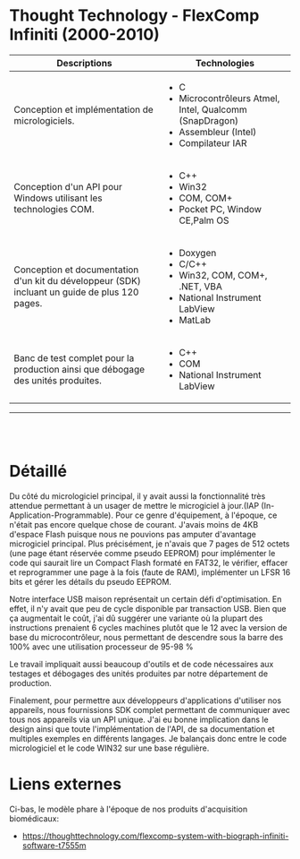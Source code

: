 # Thought Technology - FlexComp Infiniti (2000-2010)

| Descriptions | Technologies |
|--------------|--------------|
| Conception et implémentation de micrologiciels. | <ul><li>C</li><li>Microcontrôleurs Atmel, Intel, Qualcomm (SnapDragon)</li><li>Assembleur (Intel)</li><li>Compilateur IAR</li></ul> |
| Conception d'un API pour Windows utilisant les technologies COM. | <ul><li>C++</li><li>Win32</li><li>COM, COM+</li><li>Pocket PC, Window CE,Palm OS</li></ul> |
| Conception et documentation d'un kit du développeur (SDK) incluant un guide de plus 120 pages. | <ul><li>Doxygen</li><li>C/C++</li><li>Win32, COM, COM+, .NET, VBA</li><li>National Instrument LabView</li><li>MatLab</li></ul> |
| Banc de test complet pour la production ainsi que débogage des unités produites. | <ul><li>C++</li><li>COM</li><li>National Instrument LabView</li></ul> |

---------------------------------------------------------------------------------------------------------------------
<br><br>

# Détaillé

Du côté du micrologiciel principal, il y avait aussi la fonctionnalité très attendue permettant à un usager de mettre le microgiciel à jour.(IAP (In-Application-Programmable). Pour ce genre d'équipement, à l'époque, ce n'était pas encore quelque chose de courant. J'avais moins de 4KB d'espace Flash puisque nous ne pouvions pas amputer d'avantage microgiciel principal. Plus précisément, je n'avais que 7 pages de 512 octets (une page étant réservée comme pseudo EEPROM) pour implémenter le code qui saurait lire un Compact Flash formaté en FAT32, le vérifier, effacer et reprogrammer une page à la fois (faute de RAM), implémenter un LFSR 16 bits et gérer les détails du pseudo EEPROM.

Notre interface USB maison représentait un certain défi d'optimisation. En effet, il n'y avait que peu de cycle disponible par transaction USB. Bien que ça augmentait le coût, j'ai dû suggérer une variante où la plupart des instructions prenaient 6 cycles machines plutôt que le 12 avec la version de base du microcontrôleur, nous permettant de descendre sous la barre des 100% avec une utilisation processeur de 95-98 %

Le travail impliquait aussi beaucoup d'outils et de code nécessaires aux testages et débogages des unités produites par notre département de production.

Finalement, pour permettre aux développeurs d'applications d'utiliser nos appareils, nous fournissions SDK complet permettant de communiquer avec tous nos appareils via un API unique. J'ai eu bonne implication dans le design ainsi que toute l'implémentation de l'API, de sa documentation et multiples exemples en différents langages. Je balançais donc entre le code micrologiciel et le code WIN32 sur une base régulière.

# Liens externes

Ci-bas, le modèle phare à l'époque de nos produits d'acquisition biomédicaux:

* https://thoughttechnology.com/flexcomp-system-with-biograph-infiniti-software-t7555m